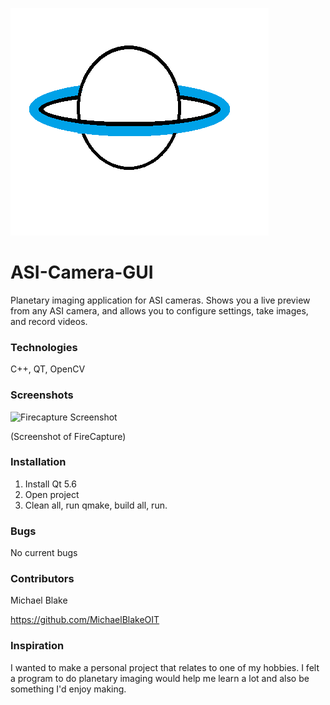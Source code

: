 ![Logo](https://github.com/MichaelBlakeOIT/ASI-Camera-GUI/blob/master/Logo.png)

# ASI-Camera-GUI
Planetary imaging application for ASI cameras. Shows you a live preview from any ASI camera, and allows you to configure settings, take images, and record videos.

### Technologies
C++, QT, OpenCV

### Screenshots
![Firecapture Screenshot](http://www.astrophotography-tonight.com/wp-content/uploads/2013/12/FireCapture-ASI120mm.jpg)

(Screenshot of FireCapture)
### Installation
1. Install Qt 5.6
2. Open project 
3. Clean all, run qmake, build all, run. 

### Bugs
No current bugs

### Contributors
Michael Blake

https://github.com/MichaelBlakeOIT

### Inspiration
I wanted to make a personal project that relates to one of my hobbies. I felt a program to do planetary imaging would help me learn a lot and also be something I'd enjoy making.
